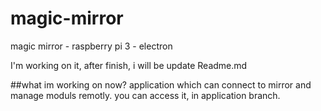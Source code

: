 # magic-mirror
magic mirror - raspberry pi 3 - electron

I'm working on it, after finish, i will be update Readme.md

##what im working on now?
application which can connect to mirror and manage moduls remotly.
you can access it, in application branch.